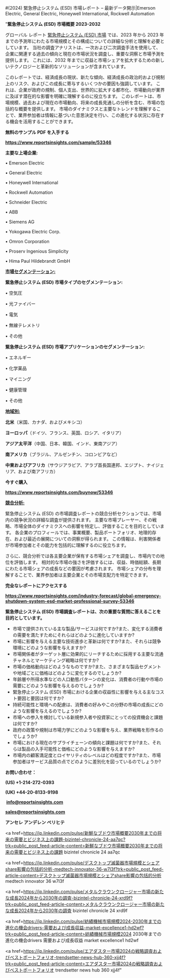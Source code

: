 #(2024) 緊急停止システム (ESD) 市場レポート – 最新データ開示|Emerson Electric, General Electric, Honeywell International, Rockwell Automation

"<strong>緊急停止システム (ESD) 市場概要 2023-2032</strong>

グローバル レポート <a href=https://www.reportsinsights.com/sample/53346>緊急停止システム (ESD) 市場</a> では、2023 年から 2023 年までの予測年にわたる市場規模とその構成についての詳細な分析と理解を必要としています。 当社の調査アナリストは、一次および二次調査手法を使用して、企業に関連する過去の傾向と現在の市場状況を調査し、重要な洞察と市場予測を提供します。 これには、2032 年までに収益と市場シェアを拡大​​するための新しいテクノロジーと革新的なソリューションが含まれています。

このレポートでは、経済成長の現状、新たな傾向、経済成長の政治的および規制上のリスク、およびこの成長に寄与するいくつかの要因も強調しています。 これは、企業が政府の規制、個人支出、世界的に拡大する都市化、市場動向が業界に及ぼす潜在的な影響を明確に理解するのに役立ちます。 このレポートは、市場規模、過去および現在の市場動向、将来の成長見通しの分析を含む、市場の包括的な概要を提供します。 市場のダイナミクスと主要なトレンドを理解することで、業界参加者は情報に基づいた意思決定を行い、この進化する状況に存在する機会を活用することができます。

<strong><b>無料のサンプル PDF を入手する</b></strong>

<a href=https://www.reportsinsights.com/sample/53346><strong><u>https://www.reportsinsights.com/sample/53346</u></strong></a>

<strong>主要な上場企業:</strong>

• Emerson Electric

• General Electric

• Honeywell International

• Rockwell Automation

• Schneider Electric

• ABB

• Siemens AG

• Yokogawa Electric Corp.

• Omron Corporation

• Proserv Ingenious Simplicity

• Hima Paul Hildebrandt GmbH

<strong><u>市場セグメンテーション</u></strong><strong><u>:</u></strong>

<strong>緊急停止システム (ESD) 市場タイプのセグメンテーション:</strong>

• 空気圧

• 光ファイバー

• 電気

• 無線テレメトリ

• その他

<strong>緊急停止システム (ESD) 市場アプリケーションのセグメンテーション:</strong>

• エネルギー

• 化学薬品

• マイニング

• 健康管理

• その他

<strong><u>地域別</u></strong><strong><u>:</u></strong>

<strong>北米</strong>（米国、カナダ、およびメキシコ）

<strong>ヨーロッパ</strong>（ドイツ、フランス、英国、ロシア、イタリア）

<strong>アジア太平洋</strong>（中国、日本、韓国、インド、東南アジア）

<strong>南アメリカ</strong>（ブラジル、アルゼンチン、コロンビアなど）

<strong>中東およびアフリカ</strong>（サウジアラビア、アラブ首長国連邦、エジプト、ナイジェリア、および南アフリカ）

<strong>今すぐ購入</strong>

<a href=https://www.reportsinsights.com/buynow/53346><strong><u>https://www.reportsinsights.com/buynow/53346</u></strong></a>

<strong><u>競合分析:</u></strong>

緊急停止システム (ESD) の市場調査レポートの競合分析セクションでは、市場内の競争状況の詳細な調査が提供されます。 主要な市場プレーヤー、その戦略、市場全体のダイナミクスへの影響を特定し、評価することを目的としています。 各企業のプロフィールでは、事業概要、製品ポートフォリオ、地理的存在、および最近の展開についての洞察が得られます。 この情報は、利害関係者が市場参加者とその能力を包括的に理解するのに役立ちます。

さらに、競合分析では各主要企業が保有する市場シェアを調査し、市場内での地位を評価します。 相対的な市場の強さを評価するには、収益、時価総額、長期にわたる市場シェアの成長などの要因が考慮されます。 市場シェアの分布を理解することで、業界参加者は主要企業とその市場支配力を特定できます。

<strong>完全なレポートにアクセスする</strong>

<a href=https://www.reportsinsights.com/industry-forecast/global-emergency-shutdown-system-esd-market-professional-survey-53346><strong><u><b>https://www.reportsinsights.com/industry-forecast/global-emergency-shutdown-system-esd-market-professional-survey-53346</b></u></strong></a>

<strong><b>緊急停止システム (ESD) 市場調査レポートは、次の重要な質問に答えることを目的としています。</b></strong>
<ul>
  <li>市場で提供されている主な製品/サービスは何ですか?また、変化する消費者の需要を満たすためにそれらはどのように進化していますか?</li>
  <li>市場に影響を与える主要な技術進歩と革新は何ですか?また、それらは競争環境にどのような影響を与えますか?</li>
  <li>市場関係者がターゲット層に効果的にリーチするために採用する主要な流通チャネルとマーケティング戦略は何ですか?</li>
  <li>市場の価格動向はどのようなものですか?また、さまざまな製品セグメントや地域ごとに価格はどのように変化するのでしょうか?</li>
  <li>年齢層や所得水準などの人口動態パターンの変化は、消費者の行動や市場の需要にどのような影響を与えるのでしょうか?</li>
  <li>緊急停止システム (ESD) 市場における企業の収益性に影響を与える主なコスト要因と要因は何ですか?</li>
  <li>持続可能性と環境への配慮は、消費者の好みやこの分野の市場の成長にどのような影響を与えるのでしょうか?</li>
  <li>市場への参入を検討している新規参入者や投資家にとっての投資機会と課題は何ですか?</li>
  <li>政府の政策や規制は市場力学にどのような影響を与え、業界戦略を形作るのでしょうか?</li>
  <li>市場における現在のサプライチェーンの傾向と課題は何ですか?また、それらは製品の入手可能性と価格にどのような影響を与えますか?</li>
  <li>市場内の顧客満足度とロイヤリティのレベルはどの程度ですか?また、市場参加者はサービス品質の点でどのように差別化を図っているのでしょうか?</li>
</ul>
<strong>お問い合わせ：</strong>

<strong>(US) +1-214-272-0393</strong>

<strong>(UK) +44-20-8133-9198</strong>

<strong> </strong><a href=info@reportsinsights.com><strong><u>info@reportsinsights.com</u></strong></a>

<a href=sales@reportsinsights.com><strong><u>sales@reportsinsights.com</u></strong></a>

<strong>アンセレ アンデレン ベリヒテ</strong>

<a href=https://jp.linkedin.com/pulse/新鮮なブドウ市場概要2030年までの将来の需要とビジネス上の課題-bizintel-chronicle-24-aa7qc?trk=public_post_feed-article-content>新鮮なブドウ市場概要2030年までの将来の需要とビジネス上の課題 bizintel chronicle 24 aa7qc</a>

<a href=https://jp.linkedin.com/pulse/デスクトップ滅菌器市場規模とシェアshare影響の包括的分析-medtech-innovator-36-w7l3f?trk=public_post_feed-article-content>デスクトップ滅菌器市場規模とシェアshare影響の包括的分析 medtech innovator 36 w7l3f</a>

<a href=https://jp.linkedin.com/pulse/メタルクラウンクロージャー市場の新たな成長2024年から2030年の調査-bizintel-chronicle-24-xrd9f?trk=public_post_feed-article-content>メタルクラウンクロージャー市場の新たな成長2024年から2030年の調査 bizintel chronicle 24 xrd9f</a>

<a href=https://jp.linkedin.com/pulse/紡績機械市場規模2024-2030年までの進化の機会drivers-需要および成長収益-market-excellence1-hd2wf?trk=public_post_feed-article-content>紡績機械市場規模2024 2030年までの進化の機会drivers 需要および成長収益 market excellence1 hd2wf</a>

<a href=https://jp.linkedin.com/pulse/エアダスター市場2024の戦略調査およびベストポートフォリオ-trendsetter-news-hub-360-xjj4f?trk=public_post_feed-article-content>エアダスター市場2024の戦略調査およびベストポートフォリオ trendsetter news hub 360 xjj4f</a>"
